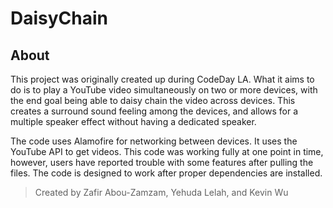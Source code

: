 
**DaisyChain**
=

About
-----
This project was originally created up during CodeDay LA. What it aims to do is to play a YouTube video simultaneously on two or more devices, with the end goal being able to daisy chain the video across devices. This creates a surround sound feeling among the devices, and allows for a multiple speaker effect without having a dedicated speaker.

The code uses Alamofire for networking between devices. It uses the YouTube API to get videos. This code was working fully at one point in time, however, users have reported trouble with some features after pulling the files. The code is designed to work after proper dependencies are installed.

> Created by Zafir Abou-Zamzam, Yehuda Lelah, and Kevin Wu
